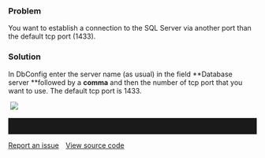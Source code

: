 ### Problem

You want to establish a connection to the SQL Server via another port
than the default tcp port (1433).

### Solution

In DbConfig enter the server name (as usual) in the field **Database
server **followed by a **comma** and then the number of tcp port that
you want to use. The default tcp port is 1433.

 ![](//images.ctfassets.net/utx1h0gfm1om/5JDKBIgA12mkeQqGuq8IwK/2ab71db09f0eb9911ca66b67771ea94c/329420.png)


<hr style="padding-top:2rem" />
<a href="https://github.com/process4/docs/issues" target="_blank" class="bgw btn btn-primary btn-lg shadow-sm">Report an issue</a>
<a href="https://github.com/process4/docs" target="_blank" class="bgw btn btn-primary btn-lg shadow-sm" style="margin-left:10px;">View source code</a>